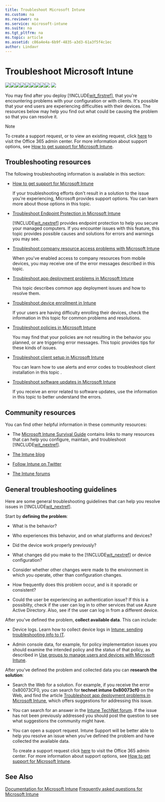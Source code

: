```yaml
---
title: Troubleshoot Microsoft Intune
ms.custom: na
ms.reviewer: na
ms.service: microsoft-intune
ms.suite: na
ms.tgt_pltfrm: na
ms.topic: article
ms.assetid: c86a4e4a-6b9f-4835-a3d3-61a3f5f4c1ec
author: Lindavr
---
```

# Troubleshoot Microsoft Intune
[![](./media/Nav-Icons/WIT_Tile_W_Overview.png)](https://technet.microsoft.com/library/dn646960.aspx/?WT.mc_id=IntuneOverview20150801)[![](./media/Nav-Icons/WIT_Tile_W_GetStarted.png)](https://technet.microsoft.com/library/dn646953.aspx/?WT.mc_id=IntuneGS20150801)[![](./media/Nav-Icons/WIT_Tile_W_EnrollDevices.png)](https://technet.microsoft.com/library/dn646962.aspx/?WT.mc_id=IntuneEnroll20150801)[![](./media/Nav-Icons/WIT_Tile_W_ManageDevices.png)](https://technet.microsoft.com/library/mt313202.aspx/?WT.mc_id=IntuneConfig20150801)[![](./media/Nav-Icons/WIT_Tile_W_ManageApps.png)](https://technet.microsoft.com/library/dn646965.aspx/?WT.mc_id=IntuneDeploy20150801)[![](./media/Nav-Icons/WIT_Tile_W_ProtectResources.png)](https://technet.microsoft.com/library/mt313203.aspx/?WT.mc_id=IntuneProtect20150801)[![](./media/Nav-Icons/WIT_Tile_W_RetireData.png)](https://technet.microsoft.com/library/mt313204.aspx/?WT.mc_id=IntuneRetire20150801)[![](./media/Nav-Icons/WIT_Tile_W_TechnicalReference.png)](https://technet.microsoft.com/library/mt282239.aspx/?WT.mc_id=IntuneTR20150801)![](./media/Nav-Icons/WIT_Tile_W_TroubleshootingHighlight.png)
![](./media/Nav-Icons/WIT_Banner_Troubleshooting.png)

You may find  after you deploy [!INCLUDE[wit_firstref](./includes/wit_firstref_md.md)], that you're encountering problems with your configuration or with clients. It's possible that your end users are experiencing difficulties with their devices. The resources below may help you find out what could be causing the problem so that you can resolve it.

> [!NOTE]
> To create a support request, or to view an existing request,  click [here](https://portal.office.com/admin/default.aspx) to visit the Office 365 admin center. For more information about support options, see [How to get support for Microsoft Intune](how-to-get-support-for-microsoft-intune.md).

## Troubleshooting resources
The following troubleshooting information is available in this section:

-   [How to get support for Microsoft Intune](how-to-get-support-for-microsoft-intune.md)

    If your troubleshooting efforts don't result in a solution to the issue you're experiencing, Microsoft provides support options. You can learn more about those options in this topic.

-   [Troubleshoot Endpoint Protection in Microsoft Intune](troubleshoot-endpoint-protection-in-microsoft-intune.md)

    [!INCLUDE[wit_nextref](./includes/wit_nextref_md.md)] provides endpoint protection to help you secure your managed computers. If you encounter issues with this feature,  this topic provides possible causes and solutions for errors and warnings you may see.

-   [Troubleshoot company resource access problems with Microsoft Intune](troubleshoot-company-resource-access-problems-with-microsoft-intune.md)

    When you've enabled access to company resources from mobile devices, you may receive one of the error messages described  in this topic.

-   [Troubleshoot app deployment problems in Microsoft Intune](troubleshoot-app-deployment-problems-in-microsoft-intune.md)

    This topic  describes common app deployment issues and how to resolve them.

-   [Troubleshoot device enrollment in Intune](troubleshoot-device-enrollment-in-intune.md)

    If your users are having difficulty enrolling their devices, check the information in  this topic for common problems and resolutions.

-   [Troubleshoot policies in Microsoft Intune](troubleshoot-policies-in-microsoft-intune.md)

    You may find that your policies are not resulting in the behavior you planned, or are triggering error messages. This topic provides tips for these kinds of issues.

-   [Troubleshoot client setup in Microsoft Intune](troubleshoot-client-setup-in-microsoft-intune.md)

    You can learn how to use alerts and error codes to troubleshoot client installation in this topic .

-   [Troubleshoot software updates in Microsoft Intune](troubleshoot-software-updates-in-microsoft-intune.md)

    If you receive an error related to software updates, use the information in this topic to better understand the errors.

## Community resources
You can find other helpful information in these community resources:

-   The [Microsoft Intune Survival Guide](http://social.technet.microsoft.com/wiki/contents/articles/23431.microsoft-intune-survival-guide.aspx) contains links to many resources that can help you configure, maintain, and troubleshoot [!INCLUDE[wit_nextref](./includes/wit_nextref_md.md)].

-   [The Intune blog](http://blogs.technet.com/b/windowsintune/)

-   [Follow Intune on Twitter](https://twitter.com/MSIntune)

-   [The Intune forums](https://social.technet.microsoft.com/Forums/home?category=microsoftintune&filter=alltypes&sort=lastpostdesc)

## General troubleshooting guidelines
Here are some general troubleshooting guidelines that can help you resolve issues in [!INCLUDE[wit_nextref](./includes/wit_nextref_md.md)].

Start by **defining the problem**:

-   What is the behavior?

-   Who experiences this behavior, and on what platforms and devices?

-   Did the device work properly previously?

-   What changes did you make to the [!INCLUDE[wit_nextref](./includes/wit_nextref_md.md)] or device configuration?

-   Consider whether other changes were made to the environment in which you operate, other than configuration changes.

-   How frequently does this problem occur, and is it sporadic or consistent?

-   Could the user be experiencing an authentication issue? If this is a possiblity, check if the user can log in to other services that use Azure Active Directory. Also, see if the user can log in from a different device.

After you've defined the problem, **collect available data**. This can include:

-   Device logs. Learn how to collect device logs in [Intune: sending troubleshooting info to IT](https://www.microsoft.com/en-us/download/details.aspx?id=46391).

-   Admin console data, for example, for policy implementation issues you should examine the intended policy and the status of that policy, as described in [Use groups to manage users and devices with Microsoft Intune](use-groups-to-manage-users-and-devices-with-microsoft-intune.md).

After you've defined the problem and collected data you can **research the solution**:

-   Search the Web for a solution. For example, if you receive the error 0x80073CF0, you can search for **technet intune 0x80073cf0** on the Web, and find the article [Troubleshoot app deployment problems in Microsoft Intune](troubleshoot-app-deployment-problems-in-microsoft-intune.md), which offers suggestions for addressing this issue.

-   You can search for an answer in the [Intune TechNet forum](https://social.technet.microsoft.com/Forums/en-US/home?forum=microsoftintuneprod).  If the issue has not been previously addressed you should post the question to see what suggestions the community might have.

-   You can open a support request. Intune Support will be better able to help you resolve an issue when you've defined the problem and have collected the available data.

    To create a support request click [here](https://portal.office.com/admin/default.aspx) to visit the Office 365 admin center. For more information about support options, see [How to get support for Microsoft Intune](how-to-get-support-for-microsoft-intune.md).

## See Also
[Documentation for Microsoft Intune](documentation-for-microsoft-intune.md)
[Frequently asked questions for Microsoft Intune](frequently-asked-questions-for-microsoft-intune.md)

